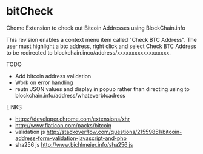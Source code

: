 bitCheck
========

Chome Extension to check out Bitcoin Addresses using BlockChain.info

This revision enables a context menu item called "Check BTC Address". The user must highlight a btc address, right click and select Check BTC Address to be redirected to blockchain.inco/address/xxxxxxxxxxxxxxxxxx.


TODO

- Add bitcoin address validation
- Work on error handling
- reutn JSON values and display in popup rather than directing using to blockchain.info/address/whateverbtcadress

LINKS
- https://developer.chrome.com/extensions/xhr
- http://www.flaticon.com/packs/bitcoin
- validation js http://stackoverflow.com/questions/21559851/bitcoin-address-form-validation-javascript-and-php
- sha256 js http://www.bichlmeier.info/sha256.js
